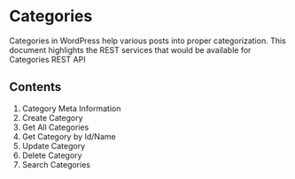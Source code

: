 # Categories

Categories in WordPress help various posts into proper categorization. This document highlights the REST services that would be available for Categories REST API

## Contents

1. Category Meta Information
1. Create Category
1. Get All Categories
1. Get Category by Id/Name
1. Update Category
1. Delete Category
1. Search Categories

